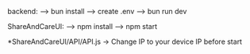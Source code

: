 backend:
--> bun install
--> create .env
--> bun run dev

ShareAndCareUI:
--> npm install
--> npm start

*ShareAndCareUI/API/API.js -> Change IP to your device IP before start
